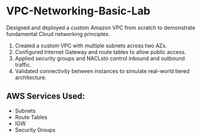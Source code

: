 # VPC-Networking-Basic-Lab
Designed and deployed a custom Amazon VPC from scratch to demonstrate fundamental Cloud networking principles.
  1. Created a custom VPC with multiple subnets across two AZs.
  2. Configured Internet Gateway and route tables to allow public access.
  3. Applied security groups and NACLsto control inbound and outbound traffic.
  4. Validated connectivity between instances to simulate real-world tiered architecture.

## AWS Services Used:
* Subnets
* Route Tables
* IGW
* Security Groups 
